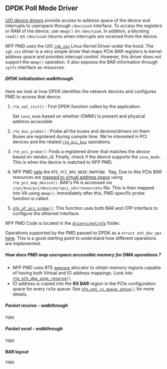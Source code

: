 ## DPDK Poll Mode Driver

[UIO device drivers](https://www.kernel.org/doc/html/latest/driver-api/uio-howto.html) provide access to address space of the device and interrupts to userspace through `/dev/uioX` interface. To access the registers or RAM of the device, use `mmap()` on `/dev/uioX`. In addition, a blocking `read()` on `/dev/uioX` returns when interrupts are received from the device. 

NFP PMD uses the UIO [`igb_uio`](https://github.com/DPDK/dpdk/tree/master/kernel/linux/igb_uio) Linux Kernel Driver under the hood. The `igb_uio` driver is a very simple driver that maps PCIe BAR registers to kernel address space and provides interrupt control. However, this driver does not support the `mmap()` operation. It also exposes the BAR information through `sysfs` interface as resources.

##### DPDK initialization walkthrough

Here we look at how DPDK identifies the network devices and configures PMD to access that device.

1. `rte_eal_init()` : First DPDK function called by the application.

   Set `iova_mode` based on whether IOMMU is present and physical address accessible

2. `rte_bus_probe()` : Probe all the buses and devices/drivers on them
   Buses are registered during compile time. We're interested in PCI devices and the related [`rte_pci_bus`](https://github.com/DPDK/dpdk/blob/ab59484a4bde238e3e6356bca407ab02d3a6cde7/drivers/bus/pci/pci_common.c#L675) operations.

3. `rte_pci_probe()`: Finds a registered driver that matches the device based on vendor_id. Finally, check if the device supports the `iova_mode`. This is when the device is matched to NFP PMD.

4. NFP PMD [sets](https://github.com/DPDK/dpdk/blob/master/drivers/net/nfp/nfp_net.c#L3753) the `RTE_PCI_DRV_NEED_MAPPING ` flag. Due to this PCIe BAR resources are [mapped to virtual address space](https://github.com/DPDK/dpdk/blob/ab59484a4bde238e3e6356bca407ab02d3a6cde7/drivers/bus/pci/pci_common.c#L189) using `rte_pci_map_device()`. BAR's PA is accessed via `/sys/bus/pci/devices/<pci_id>/resource%s` file. This is then mapped into VA using `mmap()`. Immediately after this, PMD specific probe function is called.

5. [`nfp_pf_pci_probe()`](https://github.com/DPDK/dpdk/blob/master/drivers/net/nfp/nfp_net.c#L3595): This function uses both BAR and CPP interface to configure the ethernet interface.

NFP PMD Code is located in the [`drivers/net/nfp`](https://github.com/DPDK/dpdk/blob/master/drivers/net/nfp) folder.

Operations supported by the PMD passed to DPDK as a `struct eth_dev_ops` [here](https://github.com/DPDK/dpdk/blob/master/drivers/net/nfp/nfp_net.c#L2683). This is a good starting point to understand how different operations are implemented.

##### How does PMD map userspace accessible memory for DMA operations ?

- NFP PMD uses RTE [`memzone`](http://doc.dpdk.org/api/rte__memzone_8h.html) allocator to obtain memory regions capable of having both Virtual and IO address mappings. Look into [`rte_eth_dma_zone_reserve()`](https://doc.dpdk.org/api/rte__ethdev__driver_8h.html#af4bddc0f48f8d1dd17b29e74930d0477)
- IO address is copied into the **RX BAR** region in the PCIe configuration space for every rx/tx queue: See [`nfp_net_rx_queue_setup()`](https://github.com/DPDK/dpdk/blob/master/drivers/net/nfp/nfp_net.c#L1507) for more details.

##### Packet receive - walkthrough

`TODO`

##### Packet send - walkthrough

`TODO`

#### BAR layout

`TODO`

